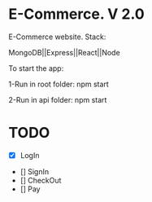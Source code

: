 # E-Commerce. V 2.0

E-Commerce website.
Stack:

MongoDB||Express||React||Node

To start the app:

1-Run in root folder: npm start

2-Run in api folder: npm start

# TODO
- [x] LogIn
- [] SignIn
- [] CheckOut
- [] Pay
